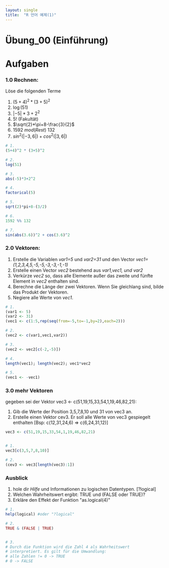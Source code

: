 ```yaml
---
layout: single
title:  "R 언어 예제(1)"
---
```


# Übung_00 (Einführung)

# Aufgaben

### 1.0 Rechnen:
Löse die folgenden Terme 

 1. $(5+4)^2 * (3+5)^2$
 2. $\log(51)$
 3. $|-5|*3+2^2$
 4. $5!$ (Fakultät)
 5. $\sqrt{2}*\pi+8-\frac{3}{2}$
 6. $1592\ mod(Rest)\ 132$
 7. $sin^2(|-3,6|) + cos^2(|3,6|)$


```R
# 1.
(5+4)^2 * (3+5)^2

# 2.
log(51)

# 3.
abs(-5)*3+2^2

# 4.
factorical(5)

# 5. 
sqrt(2)*pi+8-(3/2)

# 6.
1592 %% 132

# 7. 
sin(abs(3.6))^2 + cos(3.6)^2
```


    


### 2.0 Vektoren:
1. Erstelle die Variablen *var1=5* und *var2=31* und den Vector *vec1=(1,2,3,4,5,-5,-5,-3,-3,-1,-1)*
2. Erstelle einen Vector *vec2* bestehend aus *var1,vec1, und var2*
3. Verkürze *vec2* so, dass alle Elemente außer das zweite und fünfte Element in *vec2* enthalten sind.
4. Berechne die Länge der zwei Vektoren. Wenn Sie gleichlang sind, bilde das Produkt der Vektoren.
5. Negiere alle Werte von *vec1*.




```R
# 1.
(var1 <- 5)
(var2 <- 31) 
(vec1 <- c(1:5,rep(seq(from=-5,to=-1,by=2),each=2)))

# 2. 
(vec2 <- c(var1,vec1,var2))

# 3. 
(vec2 <- vec2[c(-2,-5)])

# 4. 
length(vec1); length(vec2); vec1*vec2

# 5. 
(vec1 <- -vec1)
```

### 3.0 mehr Vektoren

gegeben sei der Vektor vec3 <- c(51,19,15,33,54,1,19,46,82,21):

1. Gib die Werte der Position 3,5,7,8,10 und 31 von vec3 an.
2. Erstelle einen Vektor cev3. Er soll alle Werte von vec3 gespiegelt enthalten \[Bsp: c(12,31,24,6) $\Rightarrow$ c(6,24,31,12)\]



```R
vec3 <- c(51,19,15,33,54,1,19,46,82,21)


# 1.
vec3[c(3,5,7,8,10)]

# 2. 
(cev3 <- vec3[length(vec3):1])
```

### Ausblick

1. hole dir *Hilfe* und Informationen zu logischen Datentypen. \[?logical\]
2. Welchen Wahrheitswert ergibt: TRUE und (FALSE oder TRUE)?
3. Erkläre den Effekt der Funktion "as.logical(4)"


```R
# 1.
help(logical) #oder "?logical"

# 2. 
TRUE & (FALSE | TRUE)


# 3. 
# Durch die Funktion wird die Zahl 4 als Wahrheitswert
# interpretiert. Es gilt für die Umwandlung:
# alle Zahlen != 0 -> TRUE
# 0 -> FALSE
```
